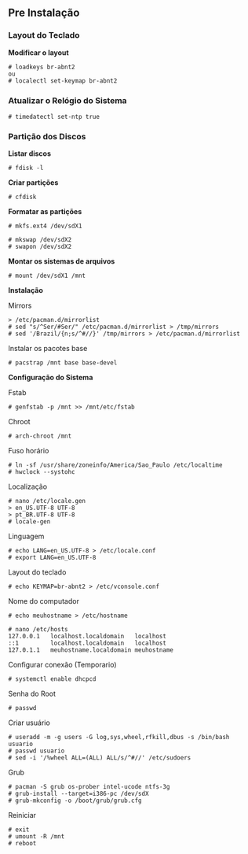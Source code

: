 ## Pre Instalação
 
### Layout do Teclado

**Modificar o layout**

    # loadkeys br-abnt2
    ou
    # localectl set-keymap br-abnt2

    
### Atualizar o Relógio do Sistema

    # timedatectl set-ntp true


### Partição dos Discos

**Listar discos**

    # fdisk -l

**Criar partições**

    # cfdisk

**Formatar as partições**

    # mkfs.ext4 /dev/sdX1
    
    # mkswap /dev/sdX2
    # swapon /dev/sdX2

**Montar os sistemas de arquivos**

    # mount /dev/sdX1 /mnt


**Instalação**

Mirrors

    > /etc/pacman.d/mirrorlist
    # sed "s/^Ser/#Ser/" /etc/pacman.d/mirrorlist > /tmp/mirrors
    # sed '/Brazil/{n;s/^#//}' /tmp/mirrors > /etc/pacman.d/mirrorlist

Instalar os pacotes base

    # pacstrap /mnt base base-devel




**Configuração do Sistema**

Fstab

    # genfstab -p /mnt >> /mnt/etc/fstab

Chroot

    # arch-chroot /mnt

Fuso horário

    # ln -sf /usr/share/zoneinfo/America/Sao_Paulo /etc/localtime
    # hwclock --systohc

Localização

    # nano /etc/locale.gen
    > en_US.UTF-8 UTF-8
    > pt_BR.UTF-8 UTF-8
    # locale-gen
    
Linguagem

    # echo LANG=en_US.UTF-8 > /etc/locale.conf
    # export LANG=en_US.UTF-8 

Layout do teclado

    # echo KEYMAP=br-abnt2 > /etc/vconsole.conf

Nome do computador

    # echo meuhostname > /etc/hostname
    
    # nano /etc/hosts
    127.0.0.1   localhost.localdomain   localhost
    ::1         localhost.localdomain   localhost
    127.0.1.1   meuhostname.localdomain meuhostname

Configurar conexão (Temporario)

    # systemctl enable dhcpcd

Senha do Root

    # passwd

Criar usuário

    # useradd -m -g users -G log,sys,wheel,rfkill,dbus -s /bin/bash usuario
    # passwd usuario
    # sed -i '/%wheel ALL=(ALL) ALL/s/^#//' /etc/sudoers

Grub

    # pacman -S grub os-prober intel-ucode ntfs-3g
    # grub-install --target=i386-pc /dev/sdX
    # grub-mkconfig -o /boot/grub/grub.cfg

Reiniciar

    # exit
    # umount -R /mnt
    # reboot
